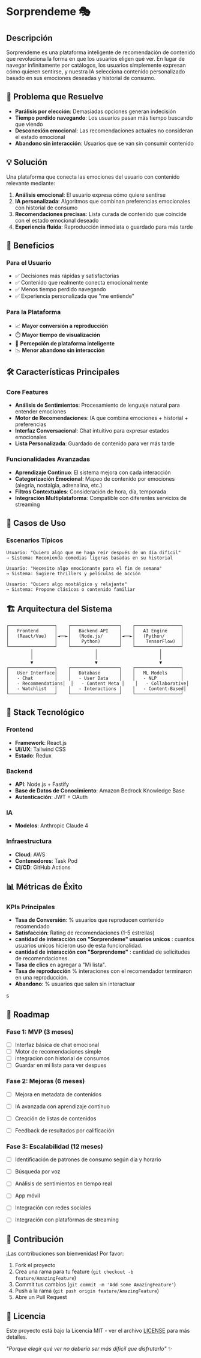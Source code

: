 # Sorprendeme 🎭

## Descripción

Sorprendeme es una plataforma inteligente de recomendación de contenido que revoluciona la forma en que los usuarios eligen qué ver. En lugar de navegar infinitamente por catálogos, los usuarios simplemente expresan cómo quieren sentirse, y nuestra IA selecciona contenido personalizado basado en sus emociones deseadas y historial de consumo.

## 🎯 Problema que Resuelve

- **Parálisis por elección**: Demasiadas opciones generan indecisión
- **Tiempo perdido navegando**: Los usuarios pasan más tiempo buscando que viendo
- **Desconexión emocional**: Las recomendaciones actuales no consideran el estado emocional
- **Abandono sin interacción**: Usuarios que se van sin consumir contenido

## 💡 Solución

Una plataforma que conecta las emociones del usuario con contenido relevante mediante:

1. **Análisis emocional**: El usuario expresa cómo quiere sentirse
2. **IA personalizada**: Algoritmos que combinan preferencias emocionales con historial de consumo
3. **Recomendaciones precisas**: Lista curada de contenido que coincide con el estado emocional deseado
4. **Experiencia fluida**: Reproducción inmediata o guardado para más tarde

## 🚀 Beneficios

### Para el Usuario
- ✅ Decisiones más rápidas y satisfactorias
- ✅ Contenido que realmente conecta emocionalmente
- ✅ Menos tiempo perdido navegando
- ✅ Experiencia personalizada que "me entiende"

### Para la Plataforma
- 📈 **Mayor conversión a reproducción**
- ⏱️ **Mayor tiempo de visualización**
- 💝 **Percepción de plataforma inteligente**
- 📉 **Menor abandono sin interacción**

## 🛠️ Características Principales

### Core Features
- **Análisis de Sentimientos**: Procesamiento de lenguaje natural para entender emociones
- **Motor de Recomendaciones**: IA que combina emociones + historial + preferencias
- **Interfaz Conversacional**: Chat intuitivo para expresar estados emocionales
- **Lista Personalizada**: Guardado de contenido para ver más tarde

### Funcionalidades Avanzadas
- **Aprendizaje Continuo**: El sistema mejora con cada interacción
- **Categorización Emocional**: Mapeo de contenido por emociones (alegría, nostalgia, adrenalina, etc.)
- **Filtros Contextuales**: Consideración de hora, día, temporada
- **Integración Multiplataforma**: Compatible con diferentes servicios de streaming

## 🎨 Casos de Uso

### Escenarios Típicos
```
Usuario: "Quiero algo que me haga reír después de un día difícil"
→ Sistema: Recomienda comedias ligeras basadas en su historial

Usuario: "Necesito algo emocionante para el fin de semana"
→ Sistema: Sugiere thrillers y películas de acción

Usuario: "Quiero algo nostálgico y relajante"
→ Sistema: Propone clásicos o contenido familiar
```

## 🏗️ Arquitectura del Sistema

```
┌─────────────────┐    ┌──────────────────┐    ┌─────────────────┐
│   Frontend      │    │   Backend API    │    │   AI Engine     │
│   (React/Vue)   │◄──►│   (Node.js/      │◄──►│   (Python/      │
│                 │    │    Python)       │    │    TensorFlow)  │
└─────────────────┘    └──────────────────┘    └─────────────────┘
         │                       │                       │
         │                       │                       │
         ▼                       ▼                       ▼
┌─────────────────┐    ┌──────────────────┐    ┌─────────────────┐
│   User Interface│    │   Database       │    │   ML Models     │
│   - Chat        │    │   - User Data    │    │   - NLP         │
│   - Recommendations│  │   - Content Meta │    │   - Collaborative│
│   - Watchlist   │    │   - Interactions │    │   - Content-Based│
└─────────────────┘    └──────────────────┘    └─────────────────┘
```

## 🔧 Stack Tecnológico

### Frontend
- **Framework**: React.js
- **UI/UX**: Tailwind CSS
- **Estado**: Redux

### Backend
- **API**: Node.js + Fastify
- **Base de Datos de Conocimiento**: Amazon Bedrock Knowledge Base
- **Autenticación**: JWT + OAuth

### IA
- **Modelos**: Anthropic Claude 4

### Infraestructura
- **Cloud**: AWS
- **Contenedores**: Task Pod
- **CI/CD**: GitHub Actions

## 📊 Métricas de Éxito

### KPIs Principales
- **Tasa de Conversión**: % usuarios que reproducen contenido recomendado
- **Satisfacción**: Rating de recomendaciones (1-5 estrellas)
- **cantidad de interacción con "Sorprendeme" usuarios unicos** : cuantos usuarios unicos hicieron uso de esta funcionalidad.
- **cantidad de interacción con "Sorprendeme"** : cantidad de solicitudes de recomendaciones.
- **Tasa de clics** en agregar a "Mi lista".
- **Tasa de reproducción** % interaciones con el recomendador terminaron en una reproducción.
- **Abandono**: % usuarios que salen sin interactuar

s



## 🚀 Roadmap

### Fase 1: MVP (3 meses)
- [ ] Interfaz básica de chat emocional
- [ ] Motor de recomendaciones simple
- [ ] integracion con historial de consumos
- [ ] Guardar en mi lista para ver despues

### Fase 2: Mejoras (6 meses)
- [ ] Mejora en metadata de contenidos
- [ ] IA avanzada con aprendizaje continuo
- [ ] Creación de listas de contenidos
- [ ] Feedback de resultados por calificación


### Fase 3: Escalabilidad (12 meses)
- [ ] Identificación de patrones de consumo según día y horario
- [ ] Búsqueda por voz
- [ ] Análisis de sentimientos en tiempo real
- [ ] App móvil
- [ ] Integración con redes sociales
- [ ] Integración con plataformas de streaming


## 🤝 Contribución

¡Las contribuciones son bienvenidas! Por favor:

1. Fork el proyecto
2. Crea una rama para tu feature (`git checkout -b feature/AmazingFeature`)
3. Commit tus cambios (`git commit -m 'Add some AmazingFeature'`)
4. Push a la rama (`git push origin feature/AmazingFeature`)
5. Abre un Pull Request

## 📄 Licencia

Este proyecto está bajo la Licencia MIT - ver el archivo [LICENSE](LICENSE) para más detalles.


*"Porque elegir qué ver no debería ser más difícil que disfrutarlo"* ✨